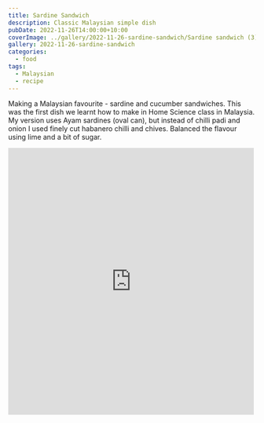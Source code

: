 ```yaml
---
title: Sardine Sandwich
description: Classic Malaysian simple dish
pubDate: 2022-11-26T14:00:00+10:00
coverImage: ../gallery/2022-11-26-sardine-sandwich/Sardine sandwich (3).jpeg
gallery: 2022-11-26-sardine-sandwich
categories:
  - food
tags:
  - Malaysian
  - recipe
---
```


Making a Malaysian favourite - sardine and cucumber sandwiches. This was the first dish we learnt how to make in Home Science class in Malaysia. My version uses Ayam sardines (oval can), but instead of chilli padi and onion I used finely cut habanero chilli and chives. Balanced the flavour using lime and a bit of sugar.

<iframe src="https://www.facebook.com/plugins/post.php?href=https%3A%2F%2Fwww.facebook.com%2Fchris1.tham%2Fposts%2Fpfbid02uBRvNdBoko73A1jkn9qHYoqXutJvtTPwyoyvWQ4zZaxN3KAS9e9rYeCWyhTnyAZVl&show_text=true&width=500" width="500" height="544" style="border:none;overflow:hidden" scrolling="no" frameborder="0" allowfullscreen="true" allow="autoplay; clipboard-write; encrypted-media; picture-in-picture; web-share"></iframe>
